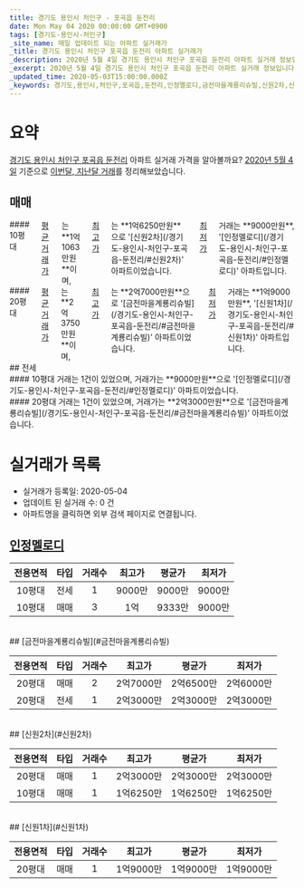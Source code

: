 ```yaml
---
title: 경기도 용인시 처인구 - 포곡읍 둔전리
date: Mon May 04 2020 00:00:00 GMT+0900
tags: [경기도-용인시-처인구]
_site_name: 매일 업데이트 되는 아파트 실거래가
_title: 경기도 용인시 처인구 포곡읍 둔전리 아파트 실거래가
_description: 2020년 5월 4일 경기도 용인시 처인구 포곡읍 둔전리 아파트 실거래 정보입니다. 4건 아파트 정보가 있습니다.
_excerpt: 2020년 5월 4일 경기도 용인시 처인구 포곡읍 둔전리 아파트 실거래 정보입니다. 4건 아파트 정보가 있습니다.
_updated_time: 2020-05-03T15:00:00.000Z
_keywords: 경기도,용인시,처인구,포곡읍,둔전리,인정멜로디,금전마을계룡리슈빌,신원2차,신원1차
---
```





# 요약
<ins>경기도 용인시 처인구 포곡읍 둔전리</ins> 아파트 실거래 가격을 알아볼까요? <ins>2020년 5월 4일</ins> 기준으로 <ins>이번달, 지난달 거래</ins>를 정리해보았습니다.

## 매매
<div class="container">
<div class="six columns" markdown="1">
#### 10평대
<ins>평균 거래가</ins>는 **1억1063만원**이며, <ins>최고가</ins>는 **1억6250만원**으로 '[신원2차](/경기도-용인시-처인구-포곡읍-둔전리/#신원2차)' 아파트이었습니다. <ins>최저가</ins> 거래는 **9000만원**, '[인정멜로디](/경기도-용인시-처인구-포곡읍-둔전리/#인정멜로디)' 아파트입니다.
</div>
<div class="six columns" markdown="1">
#### 20평대
<ins>평균 거래가</ins>는 **2억3750만원**이며, <ins>최고가</ins>는 **2억7000만원**으로 '[금전마을계룡리슈빌](/경기도-용인시-처인구-포곡읍-둔전리/#금전마을계룡리슈빌)' 아파트이었습니다. <ins>최저가</ins> 거래는 **1억9000만원**, '[신원1차](/경기도-용인시-처인구-포곡읍-둔전리/#신원1차)' 아파트입니다.
</div>
</div>
## 전세
<div class="container">
<div class="six columns" markdown="1">
#### 10평대
거래는 1건이 있었으며, 거래가는 **9000만원**으로 '[인정멜로디](/경기도-용인시-처인구-포곡읍-둔전리/#인정멜로디)' 아파트이었습니다.
</div>
<div class="six columns" markdown="1">
#### 20평대
거래는 1건이 있었으며, 거래가는 **2억3000만원**으로 '[금전마을계룡리슈빌](/경기도-용인시-처인구-포곡읍-둔전리/#금전마을계룡리슈빌)' 아파트이었습니다.
</div>
</div>



# 실거래가 목록
- 실거래가 등록일: 2020-05-04
- 업데이트 된 실거래 수: 0 건
- 아파트명을 클릭하면 외부 검색 페이지로 연결됩니다.

## [인정멜로디](#인정멜로디)

|전용면적|타입|거래수|최고가|평균가|최저가|
|:---:|:---:|:---:|:---:|:---:|:---:|
|10평대|<span class="deal-type-2">전세</span>|1|9000만|9000만|9000만|
|10평대|<span class="deal-type-1">매매</span>|3|1억|9333만|9000만|

<br/>
## [금전마을계룡리슈빌](#금전마을계룡리슈빌)

|전용면적|타입|거래수|최고가|평균가|최저가|
|:---:|:---:|:---:|:---:|:---:|:---:|
|20평대|<span class="deal-type-1">매매</span>|2|2억7000만|2억6500만|2억6000만|
|20평대|<span class="deal-type-2">전세</span>|1|2억3000만|2억3000만|2억3000만|

<br/>
## [신원2차](#신원2차)

|전용면적|타입|거래수|최고가|평균가|최저가|
|:---:|:---:|:---:|:---:|:---:|:---:|
|20평대|<span class="deal-type-1">매매</span>|1|2억3000만|2억3000만|2억3000만|
|10평대|<span class="deal-type-1">매매</span>|1|1억6250만|1억6250만|1억6250만|

<br/>
## [신원1차](#신원1차)

|전용면적|타입|거래수|최고가|평균가|최저가|
|:---:|:---:|:---:|:---:|:---:|:---:|
|20평대|<span class="deal-type-1">매매</span>|1|1억9000만|1억9000만|1억9000만|

<br/>



